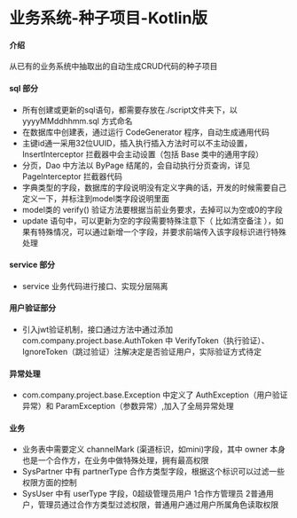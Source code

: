 # 业务系统-种子项目-Kotlin版

#### 介绍
从已有的业务系统中抽取出的自动生成CRUD代码的种子项目

#### sql 部分
- 所有创建或更新的sql语句，都需要存放在./script文件夹下，以 yyyyMMddhhmm.sql 方式命名
- 在数据库中创建表，通过运行 CodeGenerator 程序，自动生成通用代码
- 主键id通一采用32位UUID，插入执行插入方法时可以不主动设置，InsertInterceptor 拦截器中会主动设置（包括 Base 类中的通用字段）
- 分页，Dao 中方法以 ByPage 结尾的，会自动执行分页查询，详见 PageInterceptor 拦截器代码
- 字典类型的字段，数据库的字段说明没有定义字典的话，开发的时候需要自己定义一下，并标注到model类字段说明里面
- model类的 verify() 验证方法要根据当前业务要求，去掉可以为空或0的字段
- update 语句中，可以更新为空的字段需要特殊注意下（ 比如清空备注 ），如果有特殊情况，可以通过新增一个字段，并要求前端传入该字段标识进行特殊处理

#### service 部分
- service 业务代码进行接口、实现分层隔离

#### 用户验证部分
- 引入jwt验证机制，接口通过方法中通过添加 com.company.project.base.AuthToken 中  VerifyToken（执行验证）、 IgnoreToken（跳过验证）注解决定是否验证用户，实际验证方式待定

#### 异常处理
- com.company.project.base.Exception 中定义了 AuthException（用户验证异常）和 ParamException（参数异常）,加入了全局异常处理

#### 业务
- 业务表中需要定义 channelMark (渠道标识，如mini)字段，其中 owner 本身也是一个合作方，在业务中做特殊处理，拥有最高权限
- SysPartner 中有 partnerType 合作方类型字段，根据这个标识可以过滤一些权限方面的控制
- SysUser 中有 userType 字段，0超级管理员用户 1合作方管理员 2普通用户，管理员通过合作方类型过滤权限，普通用户通过用户所属角色读取权限
